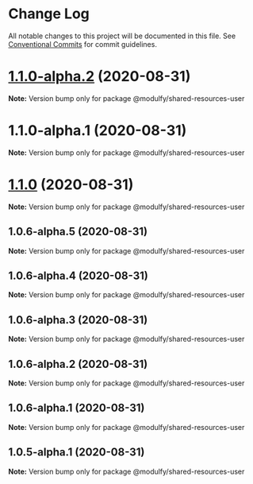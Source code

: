 # Change Log

All notable changes to this project will be documented in this file.
See [Conventional Commits](https://conventionalcommits.org) for commit guidelines.

# [1.1.0-alpha.2](https://github.com/jmrapp1/Modulfy/compare/@modulfy/shared-resources-user@1.1.0...@modulfy/shared-resources-user@1.1.0-alpha.2) (2020-08-31)

**Note:** Version bump only for package @modulfy/shared-resources-user





# 1.1.0-alpha.1 (2020-08-31)

**Note:** Version bump only for package @modulfy/shared-resources-user





# [1.1.0](https://github.com/jmrapp1/Modulfy/compare/@modulfy/shared-resources-user@1.0.6-alpha.5...@modulfy/shared-resources-user@1.1.0) (2020-08-31)

**Note:** Version bump only for package @modulfy/shared-resources-user





## 1.0.6-alpha.5 (2020-08-31)

**Note:** Version bump only for package @modulfy/shared-resources-user





## 1.0.6-alpha.4 (2020-08-31)

**Note:** Version bump only for package @modulfy/shared-resources-user





## 1.0.6-alpha.3 (2020-08-31)

**Note:** Version bump only for package @modulfy/shared-resources-user





## 1.0.6-alpha.2 (2020-08-31)

**Note:** Version bump only for package @modulfy/shared-resources-user





## 1.0.6-alpha.1 (2020-08-31)

**Note:** Version bump only for package @modulfy/shared-resources-user





## 1.0.5-alpha.1 (2020-08-31)

**Note:** Version bump only for package @modulfy/shared-resources-user
